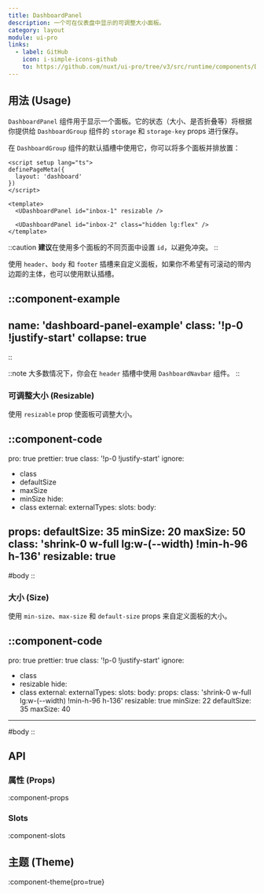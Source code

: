 ```yaml
---
title: DashboardPanel
description: 一个可在仪表盘中显示的可调整大小面板。
category: layout
module: ui-pro
links:
  - label: GitHub
    icon: i-simple-icons-github
    to: https://github.com/nuxt/ui-pro/tree/v3/src/runtime/components/DashboardPanel.vue
---
```


## 用法 (Usage)

`DashboardPanel` 组件用于显示一个面板。它的状态（大小、是否折叠等）将根据你提供给 `DashboardGroup` 组件的 `storage` 和 `storage-key` props 进行保存。

在 `DashboardGroup` 组件的默认插槽中使用它，你可以将多个面板并排放置：

```vue{8,10} [pages/index.vue]
<script setup lang="ts">
definePageMeta({
  layout: 'dashboard'
})
</script>

<template>
  <UDashboardPanel id="inbox-1" resizable />

  <UDashboardPanel id="inbox-2" class="hidden lg:flex" />
</template>
```

::caution
**建议**在使用多个面板的不同页面中设置 `id`，以避免冲突。
::

使用 `header`、`body` 和 `footer` 插槽来自定义面板，如果你不希望有可滚动的带内边距的主体，也可以使用默认插槽。

::component-example
---
name: 'dashboard-panel-example'
class: '!p-0 !justify-start'
collapse: true
---
::

::note
大多数情况下，你会在 `header` 插槽中使用 `DashboardNavbar` 组件。
::


### 可调整大小 (Resizable)

使用 `resizable` prop 使面板可调整大小。

::component-code
---
pro: true
prettier: true
class: '!p-0 !justify-start'
ignore:
  - class
  - defaultSize
  - maxSize
  - minSize
hide:
  - class
external:
externalTypes:
slots:
  body: <Placeholder class="h-96" />

props:
  defaultSize: 35
  minSize: 20
  maxSize: 50
  class: 'shrink-0 w-full lg:w-(--width) !min-h-96 h-136'
  resizable: true
---
#body
<Placeholder class="h-96" />
::

### 大小 (Size)

使用 `min-size`、`max-size` 和 `default-size` props 来自定义面板的大小。

::component-code
---
pro: true
prettier: true
class: '!p-0 !justify-start'
ignore:
  - class
  - resizable
hide:
  - class
external:
externalTypes:
slots:
  body: <Placeholder class="h-96" />
props:
  class: 'shrink-0 w-full lg:w-(--width) !min-h-96 h-136'
  resizable: true
  minSize: 22
  defaultSize: 35
  maxSize: 40
---
#body
<Placeholder class="h-96" />
::

## API

### 属性 (Props)

:component-props

### Slots

:component-slots

## 主题 (Theme)

:component-theme{pro=true}


